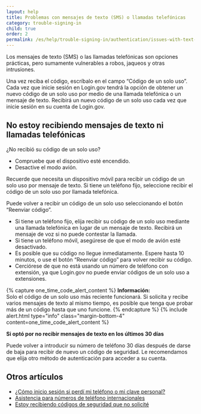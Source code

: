 ```yaml
---
layout: help
title: Problemas con mensajes de texto (SMS) o llamadas telefónicas
category: trouble-signing-in
child: true
order: 2
permalink: /es/help/trouble-signing-in/authentication/issues-with-text-sms-phone-call/
---
```


Los mensajes de texto (SMS) o las llamadas telefónicas son opciones prácticas, pero sumamente vulnerables a robos, jaqueos y otras intrusiones.

Una vez reciba el código, escríbalo en el campo “Código de un solo uso”. Cada vez que inicie sesión en Login.gov tendrá la opción de obtener un nuevo código de un solo uso por medio de una llamada telefónica o un mensaje de texto. Recibirá un nuevo código de un solo uso cada vez que inicie sesión en su cuenta de Login.gov.

## No estoy recibiendo mensajes de texto ni llamadas telefónicas

¿No recibió su código de un solo uso?
* Compruebe que el dispositivo esté encendido.
* Desactive el modo avión.

Recuerde que necesita un dispositivo móvil para recibir un código de un solo uso por mensaje de texto. Si tiene un teléfono fijo, seleccione recibir el código de un solo uso por llamada telefónica.

Puede volver a recibir un código de un solo uso seleccionando el botón “Reenviar código”.
* Si tiene un teléfono fijo, elija recibir su código de un solo uso mediante una llamada telefónica en lugar de un mensaje de texto. Recibirá un mensaje de voz si no puede contestar la llamada.
* Si tiene un teléfono móvil, asegúrese de que el modo de avión esté desactivado.
* Es posible que su código no llegue inmediatamente. Espere hasta 10 minutos, o use el botón “Reenviar código” para volver recibir su código.
* Cerciórese de que no está usando un número de teléfono con extensión, ya que Login.gov no puede enviar códigos de un solo uso a extensiones.

{% capture one_time_code_alert_content %}
**Información:**  
Solo el código de un solo uso más reciente funcionará. Si solicita y recibe varios mensajes de texto al mismo tiempo, es posible que tenga que probar más de un código hasta que uno funcione.
{% endcapture %}
{% include alert.html type="info" class="margin-bottom-4" content=one_time_code_alert_content %}

**Si optó por no recibir mensajes de texto en los últimos 30 días**

Puede volver a introducir su número de teléfono 30 días después de darse de baja para recibir de nuevo un código de seguridad. Le recomendamos que elija otro método de autenticación para acceder a su cuenta.

## Otros artículos

* [¿Cómo inicio sesión si perdí mi teléfono o mi clave personal?](#)
* [Asistencia para números de teléfono internacionales](#)
* [Estoy recibiendo códigos de seguridad que no solicité](#)
